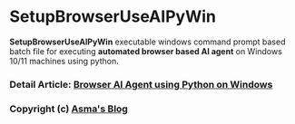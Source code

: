 # SetupBrowserUseAIPyWin
**SetupBrowserUseAIPyWin** executable windows command prompt based batch file for executing **automated browser based AI agent** on Windows 10/11 machines using python. 

### Detail Article: [Browser AI Agent using Python on Windows](https://rb.gy/mpmzct)

### Copyright (c) [Asma's Blog](https://www.asmak9.com/)
